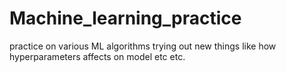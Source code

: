 # Machine_learning_practice
practice on various ML algorithms
trying out new things like how hyperparameters affects on model etc etc.

